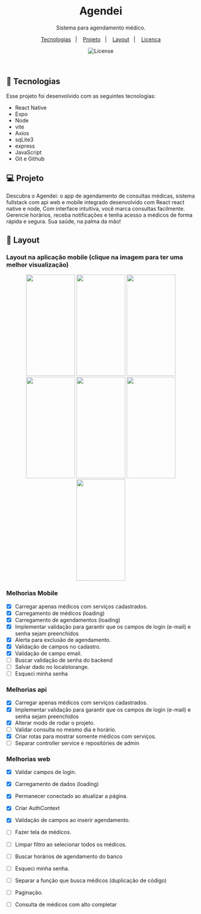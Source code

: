 <h1 align="center"> Agendei </h1>

<p align="center">
Sistema para agendamento médico. <br/>
</p>

<p align="center">
  <a href="#-tecnologias">Tecnologias</a>&nbsp;&nbsp;&nbsp;|&nbsp;&nbsp;&nbsp;
  <a href="#-projeto">Projeto</a>&nbsp;&nbsp;&nbsp;|&nbsp;&nbsp;&nbsp;
  <a href="#-layout">Layout</a>&nbsp;&nbsp;&nbsp;|&nbsp;&nbsp;&nbsp;
  <a href="#memo-licença">Licença</a>
</p>

<p align="center">
  <img alt="License" src="https://img.shields.io/static/v1?label=license&message=MIT&color=49AA26&labelColor=000000">
</p>

<br>


## 🚀 Tecnologias

Esse projeto foi desenvolvido com as seguintes tecnologias:

- React Native
- Expo
- Node
- vite
- Axios
- sqLite3
- express
- JavaScript
- Git e Github

## 💻 Projeto

Descubra o Agendei: o app de agendamento de consultas médicas, sistema fullstack com api web e mobile integrado desenvolvido com React react native e node, Com interface intuitiva, você marca consultas facilmente. Gerencie horários, receba notificações e tenha acesso a médicos de forma rápida e segura. Sua saúde, na palma da mão!

## 🎨 Layout

<h3>Layout na aplicação mobile (clique na imagem para ter uma melhor visualização)</h3>

<div align="center">  
<img src="https://github.com/user-attachments/assets/817ffd19-2f52-4f90-94cf-4cf8aaf26dc3" height="270" width="130" />
<img src="https://github.com/user-attachments/assets/d560b72c-3d52-45e8-bc0f-e82decc75068" height="270" width="130" />
<img src="https://github.com/user-attachments/assets/ece1307e-2809-40ca-92c1-99756f6e446a" height="270" width="130" />
<img src="https://github.com/user-attachments/assets/abe43b44-f852-4865-ac41-38ea12ad2acf" height="270" width="130" />
<img src="https://github.com/user-attachments/assets/c963857e-27e9-4409-af12-9f4e2f6300ec" height="270" width="130" />
<img src="https://github.com/user-attachments/assets/64c32979-d99e-4fc8-9af8-bdc7c151fa86" height="270" width="130" />
<img src="https://github.com/user-attachments/assets/7c92d5a2-2cdb-436c-8dda-edc4714cc079" height="270" width="130" />
</div>


### Melhorias Mobile

- [x] Carregar apenas médicos com serviços cadastrados.
- [x] Carregamento de médicos (loading)
- [x] Carregamento de agendamentos (loading)
- [x] Implementar validação para garantir que os campos de login (e-mail) e senha sejam preenchidos
- [x] Alerta para exclusão de agendamento.
- [x] Validação de campos no cadastro.
- [x] Validação de campo email.
- [ ] Buscar validação de senha do backend
- [ ] Salvar dado no localstorange.
- [ ] Esqueci minha senha

### Melhorias api

- [x] Carregar apenas médicos com serviços cadastrados.
- [x] Implementar validação para garantir que os campos de login (e-mail) e senha sejam preenchidos
- [x] Alterar modo de rodar o projeto.
- [ ] Validar consulta no mesmo dia e horário.
- [x] Criar rotas para mostrar somente médicos com serviços.
- [ ] Separar controller service e repositóries de admin

### Melhorias web

- [x] Validar campos de login.
- [x] Carregamento de dados (loading)
- [x] Permanecer conectado ao atualizar a página.
- [x] Criar AuthContext
- [x] Validação de campos ao inserir agendamento.
- [ ] Fazer tela de médicos.
- [ ] Limpar filtro ao selecionar todos os médicos.
- [ ] Buscar horários de agendamento do banco
- [ ] Esqueci minha senha.
- [ ] Separar a função que busca médicos (duplicação de código)
- [ ] Paginação.
- [ ] Consulta de médicos com alto completar


